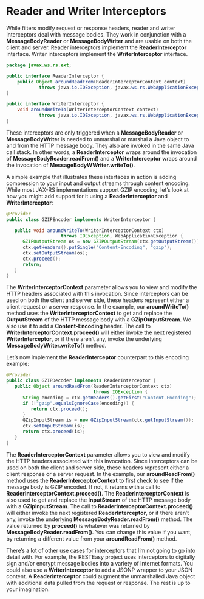 # Reader and Writer Interceptors


While filters modify request or response headers, reader and writer interceptors deal with message bodies. They work in conjunction with a **MessageBodyReader** or **MessageBodyWriter** and are usable on both the client and server. Reader interceptors implement the **ReaderInterceptor** interface. Writer interceptors implement the **WriterInterceptor** interface.


```Java
package javax.ws.rs.ext;

public interface ReaderInterceptor {
    public Object aroundReadFrom(ReaderInterceptorContext context)
            throws java.io.IOException, javax.ws.rs.WebApplicationException;
}

public interface WriterInterceptor {
    void aroundWriteTo(WriterInterceptorContext context)
            throws java.io.IOException, javax.ws.rs.WebApplicationException;
}
```


These interceptors are only triggered when a **MessageBodyReader** or **MessageBodyWriter** is needed to unmarshal or marshal a Java object to and from the HTTP message body. They also are invoked in the same Java call stack. In other words, a **ReaderInterceptor** wraps around the invocation of **MessageBodyReader.readFrom()** and a **WriterInterceptor** wraps around the invocation of **MessageBodyWWriter.writeTo()**.


A simple example that illustrates these interfaces in action is adding compression to your input and output streams through content encoding. While most JAX-RS implementations support GZIP encoding, let’s look at how you might add support for it using a **ReaderInterceptor** and **WriterInterceptor**:



```Java
@Provider
public class GZIPEncoder implements WriterInterceptor {

   public void aroundWriteTo(WriterInterceptorContext ctx)
                    throws IOException, WebApplicationException {
      GZIPOutputStream os = new GZIPOutputStream(ctx.getOutputStream());
      ctx.getHeaders().putSingle("Content-Encoding", "gzip");
      ctx.setOutputStream(os);
      ctx.proceed();
      return;
   }
}
```



The **WriterInterceptorContext** parameter allows you to view and modify the HTTP headers associated with this invocation. Since interceptors can be used on both the client and server side, these headers represent either a client request or a server response. In the example, our **aroundWriteTo()** method uses the **WriterInterceptorContext** to get and replace the **OutputStream** of the HTTP message body with a **GZipOutputStream**. We also use it to add a **Content-Encoding** header. The call to **WriterInterceptorContext.proceed()** will either invoke the next registered **WriterInterceptor**, or if there aren’t any, invoke the underlying **MessageBodyWriter.writeTo()** method.


Let’s now implement the **ReaderInterceptor** counterpart to this encoding example:


```Java
@Provider
public class GZIPDecoder implements ReaderInterceptor {
   public Object aroundReadFrom(ReaderInterceptorContext ctx)
                                throws IOException {
      String encoding = ctx.getHeaders().getFirst("Content-Encoding");
      if (!"gzip".equalsIgnoreCase(encoding)) {
         return ctx.proceed();
      }
      GZipInputStream is = new GZipInputStream(ctx.getInputStream());
      ctx.setInputStream(is);
      return ctx.proceed(is);
   }
}
```



The **ReaderInterceptorContext** parameter allows you to view and modify the HTTP headers associated with this invocation. Since interceptors can be used on both the client and server side, these headers represent either a client response or a server request. In the example, our **aroundReadFrom()** method uses the **ReaderInterceptorContext** to first check to see if the message body is GZIP encoded. If not, it returns with a call to **ReaderInterceptorContext.proceed()**. The **ReaderInterceptorContext** is also used to get and replace the **InputStream** of the HTTP message body with a **GZipInputStream**. The call to **ReaderInterceptorContext.proceed()** will either invoke the next registered **ReaderInterceptor**, or if there aren’t any, invoke the underlying **MessageBodyReader.readFrom()** method. The value returned by **proceed()** is whatever was returned by **MessageBodyReader.readFrom()**. You can change this value if you want, by returning a different value from your **aroundReadFrom()** method.



There’s a lot of other use cases for interceptors that I’m not going to go into detail with. For example, the RESTEasy project uses interceptors to digitally sign and/or encrypt message bodies into a variety of Internet formats. You could also use a **WriterInterceptor** to add a JSONP wrapper to your JSON content. A **ReaderInterceptor** could augment the unmarshalled Java object with additional data pulled from the request or response. The rest is up to your imagination.